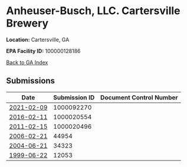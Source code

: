 # Anheuser-Busch, LLC. Cartersville Brewery

**Location:** Cartersville, GA

**EPA Facility ID:** 100000128186

[Back to GA Index](../../index.md)

## Submissions

| Date | Submission ID | Document Control Number |
|------|--------------|-------------------------|
| [2021-02-09](submissions/1000092270.md) | 1000092270 |  |
| [2016-02-11](submissions/1000020554.md) | 1000020554 |  |
| [2011-02-15](submissions/1000020496.md) | 1000020496 |  |
| [2006-02-21](submissions/44954.md) | 44954 |  |
| [2004-06-21](submissions/34323.md) | 34323 |  |
| [1999-06-22](submissions/12053.md) | 12053 |  |
